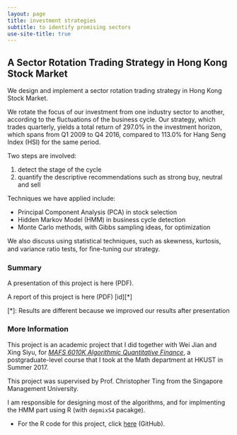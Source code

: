 ```yaml
---
layout: page
title: investment strategies
subtitle: to identify promising sectors
use-site-title: true
---
```


## A Sector Rotation Trading Strategy in Hong Kong Stock Market

We design and implement a sector rotation trading strategy in Hong Kong Stock Market.

We rotate the focus of our investment from one industry sector to another, according to the fluctuations of the business cycle. Our strategy, which trades quarterly, yields a total return of 297.0% in the investment horizon, which spans from Q1 2009 to Q4 2016, compared to 113.0% for Hang Seng Index (HSI) for the same period.

Two steps are involved:

1. detect the stage of the cycle
2. quantify the descriptive recommendations such as strong buy, neutral and sell

Techniques we have applied include:

- Principal Component Analysis (PCA) in stock selection
- Hidden Markov Model (HMM) in business cycle detection
- Monte Carlo methods, with Gibbs sampling ideas, for optimization

We also discuss using statistical techniques, such as skewness, kurtosis, and variance ratio tests, for ﬁne-tuning our strategy.

### Summary

A presentation of this project is here (PDF).

A report of this project is here (PDF) [id][*]

[*]: Results are different because we improved our results after presentation

### More Information 

This project is an academic project that I did together with Wei Jian and Xing Siyu, for [*MAFS 6010K Algorithmic Quantitative Finance*](http://cting.x10host.com/AQF/AQF.html), a postgraduate-level course that I took at the Math department at HKUST in Summer 2017.

This project was supervised by Prof. Christopher Ting from the Singapore Management University.

I am responsible for designing most of the algorithms, and for implmenting the HMM part using R (with `depmixS4` pacakge).

- For the R code for this project, click [here](https://github.com/imfl/investment-strategies) (GitHub).
